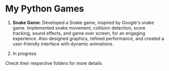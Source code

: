 # My Python Games

1. **Snake Game**: Developed a Snake game, inspired by Google's snake game. Implemented snake movement, collision detection, score tracking, sound effects, and game over screen, for an engaging experience. Also designed graphics, refined performance, and created a user-friendly interface with dynamic animations.

2. In progress 

Check their respective folders for more details